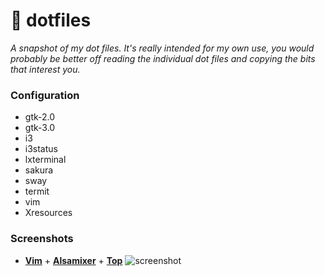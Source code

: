 # :wrench: dotfiles
_A snapshot of my dot files. It's really intended for my own use, you would probably be better off reading the individual dot files and copying the bits that interest you._
### Configuration
+ gtk-2.0
+ gtk-3.0
+ i3
+ i3status
+ lxterminal
+ sakura
+ sway
+ termit
+ vim
+ Xresources

### Screenshots
+ [**Vim**](https://www.vim.org/) + [**Alsamixer**](https://www.alsa-project.org/) + [**Top**](http://man7.org/linux/man-pages/man1/top.1.html)
![screenshot](https://i.imgur.com/ht8B7w2.png)
